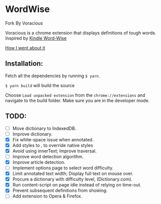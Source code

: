 WordWise
=========


Fork By Voracious

Voracious is a chrome extension that displays definitions of tough words. Inspired by [Kindle Word-Wise](https://www.amazon.com/gp/feature.html?ie=UTF8&docId=1002989731)

[How I went about it](https://medium.com/@sanchitgn/porting-kindle-word-wise-to-the-browser-7e21e04d066c)

## Installation:

Fetch all the dependencies by running `$ yarn`.

`$ yarn build` will build the source

Choose `Load unpacked extension` from the `chrome://extensions` and navigate to the build folder. Make sure you are in the developer mode.

## TODO:

- [ ] Move dictionary to IndexedDB.
- [ ] Improve dictionary.
- [x] Fix white-space issue when annotated.
- [x] Add styles to <ruby>, to override native styles
- [x] Avoid using innerText; Improve traversal.
- [ ] Improve word detection algorithm.
- [x] Improve article detection.
- [ ] Implement options page to select word difficulty.
- [x] Limit annotated text width; Display full text on mouse over.
- [x] Procure a dictionary with difficulty level, (Dictionary.com).
- [x] Run content-script on page idle instead of relying on time-out.
- [x] Prevent subsequent definitions from showing.
- [ ] Add extension to Opera & Firefox.
